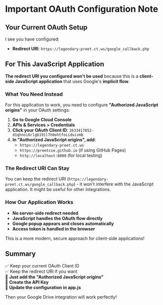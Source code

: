 # Important OAuth Configuration Note

## Your Current OAuth Setup

I see you have configured:
- **Redirect URI**: `https://legendary-preet.ct.ws/google_callback.php`

## For This JavaScript Application

**The redirect URI you configured won't be used** because this is a **client-side JavaScript application** that uses Google's **implicit flow**.

### What You Need Instead

For this application to work, you need to configure **"Authorized JavaScript origins"** in your OAuth settings:

1. **Go to Google Cloud Console**
2. **APIs & Services > Credentials** 
3. **Click your OAuth Client ID**: `2633417852-d1qhnoi6rlgb191l7h0ohtfoiiduivmb`
4. **In "Authorized JavaScript origins", add**:
   - `https://legendary-preet.ct.ws`
   - `https://preetcse.github.io` (if using GitHub Pages)
   - `http://localhost:8000` (for local testing)

### The Redirect URI Can Stay

You can keep the redirect URI (`https://legendary-preet.ct.ws/google_callback.php`) - it won't interfere with the JavaScript application. It might be useful for other integrations.

### How Our Application Works

- **No server-side redirect needed**
- **JavaScript handles the OAuth flow directly**
- **Google popup appears and closes automatically**
- **Access token is handled in the browser**

This is a more modern, secure approach for client-side applications!

## Summary

✅ Keep your current OAuth Client ID  
✅ Keep the redirect URI if you want  
🔧 **Just add the "Authorized JavaScript origins"**  
🔧 **Create the API Key**  
🔧 **Update the configuration in app.js**

Then your Google Drive integration will work perfectly!